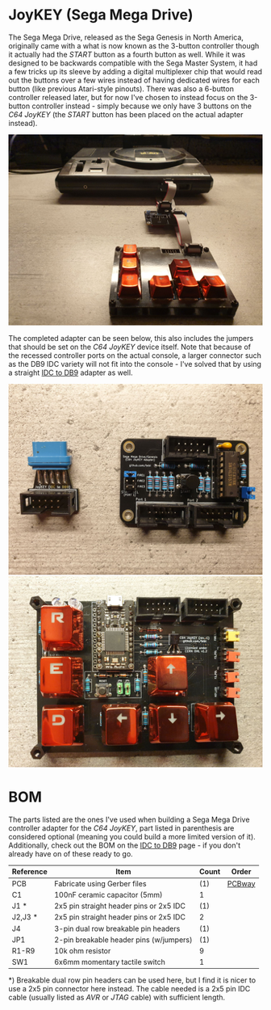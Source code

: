 # JoyKEY (Sega Mega Drive)

The Sega Mega Drive, released as the Sega Genesis in North America, originally came with a what is now known as the 3-button controller though it actually had the *START* button as a fourth button as well. While it was designed to be backwards compatible with the Sega Master System, it had a few tricks up its sleeve by adding a digital multiplexer chip that would read out the buttons over a few wires instead of having dedicated wires for each button (like previous Atari-style pinouts). There was also a 6-button controller released later, but for now I've chosen to instead focus on the 3-button controller instead - simply because we only have 3 buttons on the *C64 JoyKEY* (the *START* button has been placed on the actual adapter instead).

![Sega Mega Drive](https://github.com/tebl/C64-JoyKEY/raw/main/gallery/smd_system.jpg)

The completed adapter can be seen below, this also includes the jumpers that should be set on the *C64 JoyKEY* device itself. Note that because of the recessed controller ports on the actual console, a larger connector such as the DB9 IDC variety will not fit into the console - I've solved that by using a straight [IDC to DB9](https://github.com/tebl/C64-JoyKEY/tree/main/adapters/IDC%20to%20DB9) adapter as well.

![Sega Mega Drive Adapter](https://github.com/tebl/C64-JoyKEY/raw/main/gallery/smd_adapters.jpg)
![Sega Mega Drive Jumpers](https://github.com/tebl/C64-JoyKEY/raw/main/gallery/smd_jumpers.jpg)

# BOM
The parts listed are the ones I've used when building a Sega Mega Drive controller adapter for the *C64 JoyKEY*, part listed in parenthesis are considered optional (meaning you could build a more limited version of it). Additionally, check out the BOM on the [IDC to DB9](https://github.com/tebl/C64-JoyKEY/tree/main/adapters/IDC%20to%20DB9) page - if you don't already have on of these ready to go.

| Reference     | Item                                      | Count | Order  |
| ------------- | ----------------------------------------- | ----- | ------ |
| PCB           | Fabricate using Gerber files              |    (1)| [PCBway](https://www.pcbway.com/project/shareproject/C64_JoyKEY__Sega_Mega_Drive_Genesis_adapter_.html)
| C1            | 100nF ceramic capacitor (5mm)             |     1 |
| J1 *          | 2x5 pin straight header pins or 2x5 IDC   |    (1)|
| J2,J3 *       | 2x5 pin straight header pins or 2x5 IDC   |     2 |
| J4            | 3-pin dual row breakable pin headers      |    (1)|
| JP1           | 2-pin breakable header pins (w/jumpers)   |    (1)|
| R1-R9         | 10k ohm resistor                          |     9 | 
| SW1           | 6x6mm momentary tactile switch            |     1 |

*) Breakable dual row pin headers can be used here, but I find it is nicer to use a 2x5 pin connector here instead. The cable needed is a 2x5 pin IDC cable (usually listed as *AVR* or *JTAG* cable) with sufficient length.